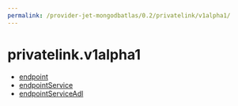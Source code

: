 ```yaml
---
permalink: /provider-jet-mongodbatlas/0.2/privatelink/v1alpha1/
---
```


# privatelink.v1alpha1



* [endpoint](endpoint.md)
* [endpointService](endpointService.md)
* [endpointServiceAdl](endpointServiceAdl.md)